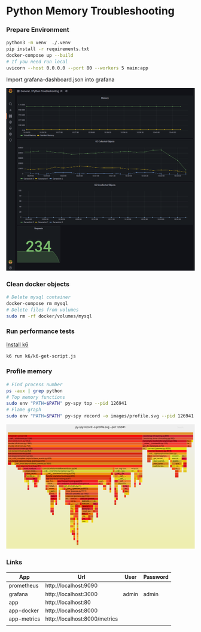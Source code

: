 
# Python Memory Troubleshooting

### Prepare Environment

```sh
python3 -m venv  ./.venv
pip install -r requirements.txt
docker-compose up --build
# If you need run local
uvicorn --host 0.0.0.0 --port 80 --workers 5 main:app
```

Import grafana-dashboard.json into grafana

![image](images/grafana.png)


### Clean docker objects

```sh
# Delete mysql container
docker-compose rm mysql
# Delete files from volumes
sudo rm -rf docker/volumes/mysql
```

### Run performance tests

[Install k6](https://k6.io/docs/getting-started/installation/)

```sh
k6 run k6/k6-get-script.js
```

### Profile memory

```sh
# Find process number
ps -aux | grep python
# Top memory functions
sudo env "PATH=$PATH" py-spy top --pid 126941
# Flame graph
sudo env "PATH=$PATH" py-spy record -o images/profile.svg --pid 126941
```

![image](images/profile.svg)


### Links


| App         | Url                           | User  | Password |
|-------------|-------------------------------|-------|----------|
| prometheus  | http://localhost:9090         |       |          |
| grafana     | http://localhost:3000         | admin | admin    |
| app         | http://localhost:80           |       |          |
| app-docker  | http://localhost:8000         |       |          |
| app-metrics | http://localhost:8000/metrics |       |          |
|             |                               |       |          |
